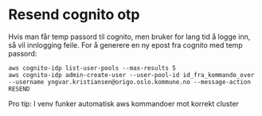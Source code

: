 # Resend cognito otp

Hvis man får temp passord til cognito, men bruker for lang tid å logge inn, så vil innlogging feile. For å generere en ny epost fra cognito med temp passord:

```
aws cognito-idp list-user-pools --max-results 5
aws cognito-idp admin-create-user --user-pool-id id_fra_kommando_over --username yngvar.kristiansen@origo.oslo.kommune.no --message-action RESEND
```

Pro tip: I venv funker automatisk aws kommandoer mot korrekt cluster